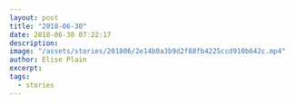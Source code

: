 ```yaml
---
layout: post
title: "2018-06-30"
date: 2018-06-30 07:22:17
description: 
image: "/assets/stories/201806/2e14b0a3b9d2f88fb4225ccd910b642c.mp4"
author: Elise Plain
excerpt: 
tags: 
  - stories
---
```



<p></p>
